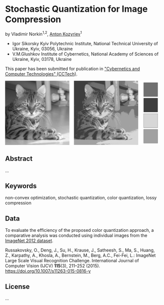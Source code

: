 # Stochastic Quantization for Image Compression

by Vladimir Norkin<sup>1,2</sup>, [Anton Kozyriev](mailto:a.kozyriev@kpi.ua)<sup>1</sup>

 - Igor Sikorsky Kyiv Polytechnic Institute, National Technical University of Ukraine, Kyiv, 03056, Ukraine
 - V.M.Glushkov Institute of Cybernetics, National Academy of Sciences of Ukraine, Kyiv, 03178, Ukraine

This paper has been submitted for publication in ["Cybernetics and Computer Technologies" (CCTech)](http://cctech.org.ua/).

![Quantization results](./results/figures/grayscale_quantization.png)

## Abstract

...

## Keywords

non-convex optimization, stochastic quantization, color quantization, lossy compression

## Data

To evaluate the efficiency of the proposed color quantization approach, a comparative analysis was conducted using 
individual images from the [ImageNet 2012 dataset](https://www.image-net.org/index.php).

Russakovsky, O., Deng, J., Su, H., Krause, J., Satheesh, S., Ma, S., Huang, Z.,  Karpathy, A., Khosla, A., Bernstein, 
M., Berg, A.C., Fei-Fei, L.: ImageNet Large Scale Visual Recognition Challenge. International Journal of Computer 
Vision (IJCV) **115**(3), 211–252 (2015). https://doi.org/10.1007/s11263-015-0816-y

## License

...
